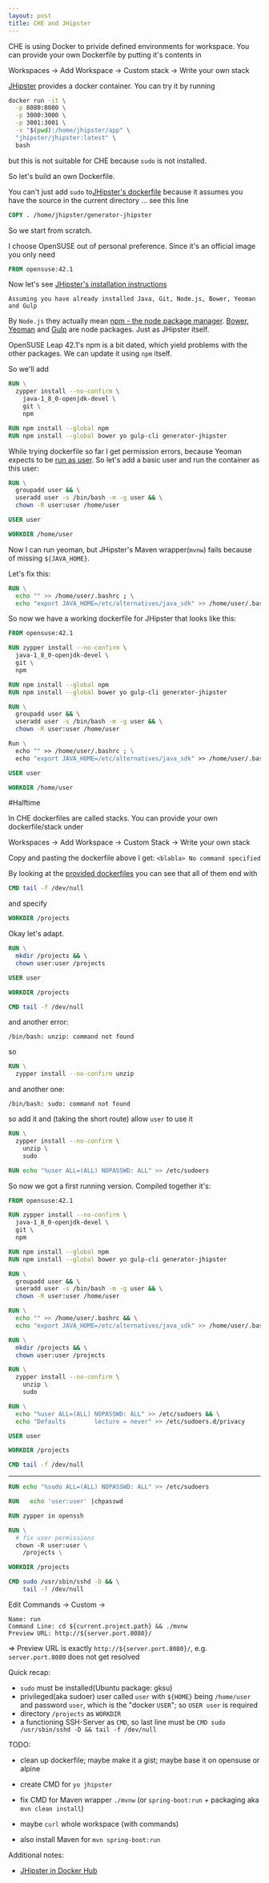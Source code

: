 ```yaml
---
layout: post
title: CHE and JHipster
---
```


CHE is using Docker to privide defined environments for workspace.
You can provide your own Dockerfile by putting it's contents in

Workspaces -> Add Workspace -> Custom stack -> Write your own stack

[JHipster](https://jhipster.github.io/) provides a docker container. You can try it by running
``` bash
docker run -it \
  -p 8080:8080 \
  -p 3000:3000 \
  -p 3001:3001 \
  -v "$(pwd):/home/jhipster/app" \
  "jhipster/jhipster:latest" \
  bash
```

but this is not suitable for CHE because ```sudo``` is not installed.

So let's build an own Dockerfile.

You can't just add ```sudo``` to[JHipster's dockerfile](https://raw.githubusercontent.com/jhipster/generator-jhipster/master/Dockerfile) because it assumes you have the source in the current directory ... see this line
``` Dockerfile
COPY . /home/jhipster/generator-jhipster
```

So we start from scratch.

I choose OpenSUSE out of personal preference. Since it's an official image you only need

``` dockerfile
FROM opensuse:42.1
```

Now let's see [JHipster's installation instructions](https://jhipster.github.io/#quick)

```Assuming you have already installed Java, Git, Node.js, Bower, Yeoman and Gulp```

By ```Node.js``` they actually mean [npm - the node package manager](https://www.npmjs.com/).
[Bower](), [Yeoman]() and [Gulp]() are node packages. Just as JHipster itself.

OpenSUSE Leap 42.1's npm is a bit dated, which yield problems with the other packages. We can update it using ```npm``` itself.

So we'll add
``` dockerfile
RUN \
  zypper install --no-confirm \
    java-1_8_0-openjdk-devel \
    git \
    npm

RUN npm install --global npm
RUN npm install --global bower yo gulp-cli generator-jhipster
```

While trying dockerfile so far I get permission errors, because Yeoman expects to be [run as user](https://github.com/yeoman/yo/issues/101). So let's add a basic user and run the container as this user:

``` dockerfile
RUN \
  groupadd user && \
  useradd user -s /bin/bash -m -g user && \
  chown -R user:user /home/user

USER user

WORKDIR /home/user
```

Now I can run yeoman, but JHipster's Maven wrapper(```mvnw```) fails because of missing ```${JAVA_HOME}```.

Let's fix this:
``` dockerfile
RUN \
  echo "" >> /home/user/.bashrc ; \
  echo "export JAVA_HOME=/etc/alternatives/java_sdk" >> /home/user/.bashrc ;  
```

So now we have a working dockerfile for JHipster that looks like this:
``` dockerfile
FROM opensuse:42.1

RUN zypper install --no-confirm \
  java-1_8_0-openjdk-devel \
  git \
  npm

RUN npm install --global npm
RUN npm install --global bower yo gulp-cli generator-jhipster

RUN \
  groupadd user && \
  useradd user -s /bin/bash -m -g user && \
  chown -R user:user /home/user

Run \
  echo "" >> /home/user/.bashrc ; \
  echo "export JAVA_HOME=/etc/alternatives/java_sdk" >> /home/user/.bashrc ;

USER user

WORKDIR /home/user
```

#Halftime

In CHE dockerfiles are called stacks. You can provide your own dockerfile/stack under

Workspaces -> Add Workspace -> Custom Stack -> Write your own stack

Copy and pasting the dockerfile above I get:
```<blabla> No command specified```

By looking at the [provided dockerfiles](https://github.com/codenvy/dockerfiles/) you can see that all of them end with
``` dockerfile
CMD tail -f /dev/null
```
and specify
``` dockerfile
WORKDIR /projects
```

Okay let's adapt.
``` dockerfile
RUN \
  mkdir /projects && \
  chown user:user /projects

USER user

WORKDIR /projects

CMD tail -f /dev/null
```

and another error:
```
/bin/bash: unzip: command not found
```
so
``` dockerfile
RUN \
  zypper install --no-confirm unzip
```

and another one:
```
/bin/bash: sudo: command not found
```

so add it and (taking the short route) allow ```user``` to use it
``` dockerfile
RUN \
  zypper install --no-confirm \
    unzip \
    sudo

RUN echo "%user ALL=(ALL) NOPASSWD: ALL" >> /etc/sudoers    
```

So now we got a first running version. Compiled together it's:

``` dockerfile
FROM opensuse:42.1

RUN zypper install --no-confirm \
  java-1_8_0-openjdk-devel \
  git \
  npm

RUN npm install --global npm
RUN npm install --global bower yo gulp-cli generator-jhipster

RUN \
  groupadd user && \
  useradd user -s /bin/bash -m -g user && \
  chown -R user:user /home/user

RUN \
  echo "" >> /home/user/.bashrc && \
  echo "export JAVA_HOME=/etc/alternatives/java_sdk" >> /home/user/.bashrc

RUN \
  mkdir /projects && \
  chown user:user /projects

RUN \
  zypper install --no-confirm \
    unzip \
    sudo

RUN \
  echo "%user ALL=(ALL) NOPASSWD: ALL" >> /etc/sudoers && \
  echo "Defaults        lecture = never" >> /etc/sudoers.d/privacy

USER user

WORKDIR /projects

CMD tail -f /dev/null
```

<hr />

``` dockerfile
RUN echo "%sudo ALL=(ALL) NOPASSWD: ALL" >> /etc/sudoers

RUN   echo 'user:user' |chpasswd

RUN zypper in openssh

RUN \
  # fix user permissions
  chown -R user:user \
    /projects \

WORKDIR /projects

CMD sudo /usr/sbin/sshd -D && \
    tail -f /dev/null
```


Edit Commands -> Custom ->

    Name: run
    Command Line: cd ${current.project.path} && ./mvnw
    Preview URL: http://${server.port.8080}/

=> Preview URL is exactly ```http://${server.port.8080}/```, e.g. ```server.port.8080``` does not get resolved

Quick recap:
* ```sudo``` must be installed(Ubuntu package: gksu)
* privileged(aka sudoer) user called  ```user``` with ```${HOME}``` being ```/home/user``` and password ```user```, which is the "docker ```USER```"; so ```USER user``` is required
* directory ```/projects``` as ```WORKDIR```
* a functioning SSH-Server as ```CMD```, so last line must be ```CMD sudo /usr/sbin/sshd -D && tail -f /dev/null```

TODO:
* clean up dockerfile; maybe make it a gist; maybe base it on opensuse or alpine
* create CMD for ```yo jhipster```
* fix CMD for Maven wrapper ```./mvnw``` (or ```spring-boot:run``` + packaging aka ```mvn clean install```)
* maybe ```curl``` whole workspace (with commands)

* also install Maven for ```mvn spring-boot:run```


Additional notes:
* [JHipster in Docker Hub](https://hub.docker.com/r/jhipster/jhipster/)

